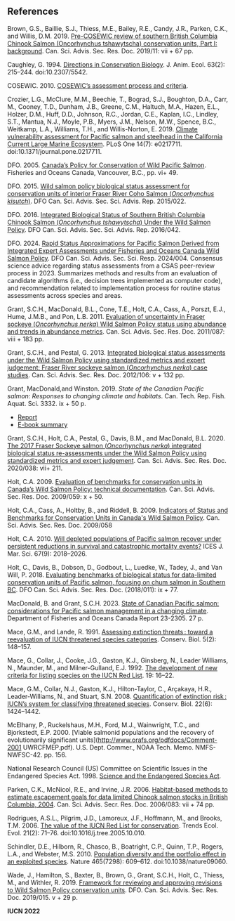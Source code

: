## References

Brown, G.S., Baillie, S.J., Thiess, M.E., Bailey, R.E., Candy, J.R., Parken, C.K., and Willis, D.M. 2019. [Pre-COSEWIC review of southern British Columbia Chinook Salmon (Oncorhynchus tshawytscha) conservation units, Part I: background](https://publications.gc.ca/collections/collection_2019/mpo-dfo/fs70-5/Fs70-5-2019-011-eng.pdf). Can. Sci. Advis. Sec. Res. Doc. 2019/11: vii + 67 pp. 

Caughley, G. 1994. [Directions in Conservation Biology](https://www.google.com/url?sa=t&source=web&rct=j&opi=89978449&url=https://www.zoology.ubc.ca/bdg/pdfs_bdg/2013/fall/Caughley_1994_JAE.pdf&ved=2ahUKEwiZuNqNh86HAxXuGzQIHSCmCVgQFnoECBMQAQ&usg=AOvVaw1T_dBMFgD587lU-C4e4IS). J. Anim. Ecol. 63(2): 215–244. doi:10.2307/5542.

COSEWIC. 2010. [COSEWIC’s assessment process and criteria](https://www.canada.ca/content/dam/eccc/migration/cosewic-cosepac/94d0444d-369c-49ed-a586-ec00c3fef69b/assessment_process_and_criteria_e.pdf).

Crozier, L.G., McClure, M.M., Beechie, T., Bograd, S.J., Boughton, D.A., Carr, M., Cooney, T.D., Dunham, J.B., Greene, C.M., Haltuch, M.A., Hazen, E.L., Holzer, D.M., Huff, D.D., Johnson, R.C., Jordan, C.E., Kaplan, I.C., Lindley, S.T., Mantua, N.J., Moyle, P.B., Myers, J.M., Nelson, M.W., Spence, B.C., Weitkamp, L.A., Williams, T.H., and Willis-Norton, E. 2019. [Climate vulnerability assessment for Pacific salmon and steelhead in the California Current Large Marine Ecosystem](http://dx.plos.org/10.1371/journal.pone.0217711). PLoS One 14(7): e0217711. doi:10.1371/journal.pone.0217711.

DFO. 2005. [Canada’s Policy for Conservation of Wild Pacific Salmon](https://www.pac.dfo-mpo.gc.ca/fm-gp/species-especes/salmon-saumon/wsp-pss/policy-politique/index-eng.html). Fisheries and Oceans Canada, Vancouver, B.C., pp. vi+ 49. 

DFO. 2015. [Wild salmon policy biological status assessment for conservation units of interior Fraser River Coho Salmon (*Oncorhynchus kisutch*)](https://waves-vagues.dfo-mpo.gc.ca/library-bibliotheque/364851.pdf). DFO Can. Sci. Advis. Sec. Sci. Advis. Rep. 2015/022.

DFO. 2016. [Integrated Biological Status of Southern British Columbia Chinook Salmon (*Oncorhynchus tshawytscha*) Under the Wild Salmon Policy](https://waves-vagues.dfo-mpo.gc.ca/library-bibliotheque/40595419.pdf). DFO Can. Sci. Advis. Sec. Sci. Advis. Rep. 2016/042.

DFO. 2024. [Rapid Status Approximations for Pacific Salmon Derived from Integrated Expert Assessments under Fisheries and Oceans Canada Wild Salmon Policy](https://www.dfo-mpo.gc.ca/csas-sccs/Publications/ScR-RS/2024/2024_004-eng.pdf). DFO Can. Sci. Advis. Sec. Sci. Resp. 2024/004. Consensus science advice regarding status assessments from a CSAS peer-review process in 2023. Summarizes methods and results from an evaluation of candidate algorithms (i.e., decision trees implemented as computer code), and recommendation related to implementation process for routine status assessments across species and areas.

Grant, S.C.H., MacDonald, B.L., Cone, T.E., Holt, C.A., Cass, A., Porszt, E.J., Hume, J.M.B., and Pon, L.B. 2011. [Evaluation of uncertainty in Fraser sockeye (*Oncorhynchus nerka*) Wild Salmon Policy status using abundance and trends in abundance metrics](https://science-catalogue.canada.ca/record=4054219~S6). Can. Sci. Advis. Sec. Res. Doc. 2011/087: viii + 183 pp. 

Grant, S.C.H., and Pestal, G. 2013. [Integrated biological status assessments under the Wild Salmon Policy using standardized metrics and expert judgement: Fraser River sockeye salmon (*Oncorhynchus nerka*) case studies](https://waves-vagues.dfo-mpo.gc.ca/Library/349637.pdf). Can. Sci. Advis. Sec. Res. Doc. 2012/106: v + 132 pp.

Grant, MacDonald,and Winston. 2019. *State of the Canadian Pacific salmon: Responses to changing climate and  habitats*. Can. Tech. Rep. Fish. Aquat. Sci. 3332. ix + 50 p.
- [Report](https://waves-vagues.dfo-mpo.gc.ca/library-bibliotheque/40807071.pdf)
- [E-book summary](https://www.dfo-mpo.gc.ca/species-especes/publications/salmon-saumon/state-etat-2019/ebook/index-eng.html)

Grant, S.C.H., Holt, C.A., Pestal, G., Davis, B.M., and MacDonald, B.L. 2020. [The 2017 Fraser Sockeye salmon (*Oncorhynchus nerka*) integrated biological status re-assessments under the Wild Salmon Policy using standardized metrics and expert judgement](http://www.dfo-mpo.gc.ca/csas-sccs/Publications/ResDocs-DocRech/2020/2020_038-eng.pdf). Can. Sci. Advis. Sec. Res. Doc. 2020/038: vii+ 211. 

Holt, C.A. 2009. [Evaluation of benchmarks for conservation units in Canada’s Wild Salmon Policy: technical documentation](https://www.dfo-mpo.gc.ca/csas-sccs/publications/resdocs-docrech/2009/2009_059-eng.htm). Can. Sci. Advis. Sec. Res. Doc. 2009/059: x + 50.

Holt, C.A., Cass, A., Holtby, B., and Riddell, B. 2009. [Indicators of Status and Benchmarks for Conservation Units in Canada's Wild Salmon Policy](https://www.dfo-mpo.gc.ca/csas-sccs/publications/resdocs-docrech/2009/2009_058-eng.htm). Can. Sci. Advis. Sec. Res. Doc. 2009/058

Holt, C.A. 2010. [Will depleted populations of Pacific salmon recover under persistent reductions in survival and catastrophic mortality events?](https://academic.oup.com/icesjms/article/67/9/2018/620513) ICES J. Mar. Sci. 67(9): 2018–2026.

Holt, C., Davis, B., Dobson, D., Godbout, L., Luedke, W., Tadey, J., and Van Will, P. 2018. [Evaluating benchmarks of biological status for data-limited conservation units of Pacific salmon, focusing on chum salmon in Southern BC](https://waves-vagues.dfo-mpo.gc.ca/library-bibliotheque/40759386.pdf). DFO Can. Sci. Advis. Sec. Res. Doc. (2018/011): ix + 77. 

MacDonald, B. and Grant, S.C.H. 2023. [State of Canadian Pacific salmon: considerations for Pacific salmon management in a changing climate](https://waves-vagues.dfo-mpo.gc.ca/library-bibliotheque/41213531.pdf). Department of Fisheries and Oceans Canada
Report 23-2305. 27 p.

Mace, G.M., and Lande, R. 1991. [Assessing extinction threats : toward a reevaluation of IUCN threatened species categories](https://conbio.onlinelibrary.wiley.com/doi/10.1111/j.1523-1739.1991.tb00119.x). Conserv. Biol. 5(2): 148–157. 

Mace, G., Collar, J., Cooke, J.G., Gaston, K.J., Ginsberg, N., Leader Williams, N., Maunder, M., and Milner-Gulland, E.J. 1992. [The development of new criteria for listing species on the IUCN Red List](https://www.researchgate.net/publication/236679197_The_development_of_new_criteria_for_listing_species_on_the_IUCN_Red_List). 19: 16–22. 

Mace, G.M., Collar, N.J., Gaston, K.J., Hilton-Taylor, C., Arçakaya, H.R., Leader-Williams, N., and Stuart, S.N. 2008. [Quantification of extinction risk : IUCN’s system for classifying threatened species](https://conbio.onlinelibrary.wiley.com/doi/10.1111/j.1523-1739.2008.01044.x). Conserv. Biol. 22(6): 1424–1442. 

McElhany, P., Ruckelshaus, M.H., Ford, M.J., Wainwright, T.C., and Bjorkstedt, E.P. 2000. [Viable salmonid populations and the recovery of evolutionarily significant units](http://www.orafs.org/pdfdocs/Comment-2001 UWRCFMEP.pdf). U.S. Dept. Commer., NOAA Tech. Memo. NMFS-NWFSC-42. pp. 156. 

National Research Council (US) Committee on Scientific Issues in the Endangered Species Act. 1998. [Science and the Endangered Species Act](https://nap.nationalacademies.org/catalog/4978/science-and-the-endangered-species-act).

Parken, C.K., McNicol, R.E., and Irvine, J.R. 2006. [Habitat-based methods to estimate escapement goals for data limited Chinook salmon stocks in British Columbia, 2004](https://waves-vagues.dfo-mpo.gc.ca/library-bibliotheque/326898.pdf). Can. Sci. Advis. Secr. Res. Doc. 2006/083: vii + 74 pp. 

Rodrigues, A.S.L., Pilgrim, J.D., Lamoreux, J.F., Hoffmann, M., and Brooks, T.M. 2006. [The value of the IUCN Red List for conservation](https://www.sciencedirect.com/science/article/abs/pii/S0169534705003320). Trends Ecol. Evol. 21(2): 71–76. doi:10.1016/j.tree.2005.10.010.
 
Schindler, D.E., Hilborn, R., Chasco, B., Boatright, C.P., Quinn, T.P., Rogers, L.A., and Webster, M.S. 2010. [Population diversity and the portfolio effect in an exploited species](http://www.nature.com/articles/nature09060). Nature 465(7298): 609–612. doi:10.1038/nature09060.

Wade, J., Hamilton, S., Baxter, B., Brown, G., Grant, S.C.H., Holt, C., Thiess, M., and Withler, R. 2019. [Framework for reviewing and approving revisions to Wild Salmon Policy conservation units](https://waves-vagues.dfo-mpo.gc.ca/library-bibliotheque/40780399.pdf). DFO. Can. Sci. Advis. Sec. Res. Doc. 2019/015. v + 29 p.


**IUCN 2022**



